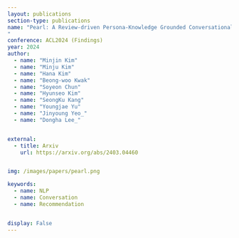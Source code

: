 ```yaml
---
layout: publications
section-type: publications
name: "Pearl: A Review-driven Persona-Knowledge Grounded Conversational Recommendation Dataset
"
conference: ACL2024 (Findings)
year: 2024
author:
  - name: "Minjin Kim"
  - name: "Minju Kim"
  - name: "Hana Kim"
  - name: "Beong-woo Kwak"
  - name: "Soyeon Chun"
  - name: "Hyunseo Kim"
  - name: "SeongKu Kang"
  - name: "Youngjae Yu"
  - name: "Jinyoung Yeo_"
  - name: "Dongha Lee_"


external:
  - title: Arxiv
    url: https://arxiv.org/abs/2403.04460


img: /images/papers/pearl.png

keywords:
  - name: NLP
  - name: Conversation
  - name: Recommendation


display: False
---
```

